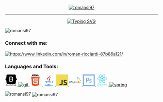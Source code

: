<p align="center" > <a href="https://github.com/ryo-ma/github-profile-trophy"><img src="https://github-profile-trophy.vercel.app/?username=ryo-ma&column=8" alt="romansi97" /></a> </p>
<hr>

<div align="center">
<a href="https://git.io/typing-svg"><img src="https://readme-typing-svg.demolab.com?font=Handjet&weight=800&size=30&duration=4000&pause=1000&color=000000&center=true&multiline=true&width=435&height=75&lines=Hi+%F0%9F%91%8B%2C+I'm+Rom%C3%A1n+Ricciardi.;%F0%9F%92%BB+Full+Stack+Developer+%F0%9F%92%BB" alt="Typing SVG" /></a>
</div>

<p align="left"> <img src="https://komarev.com/ghpvc/?username=romansi97&label=Profile%20views&color=0e75b6&style=flat" alt="romansi97" width="130"/> </p>

<h3 align="left">Connect with me:</h3>
<p align="left">
<a href="https://www.linkedin.com/in/roman-ricciardi-87b86a121/" target="blank"><img align="center" src="https://raw.githubusercontent.com/rahuldkjain/github-profile-readme-generator/master/src/images/icons/Social/linked-in-alt.svg" alt="https://www.linkedin.com/in/roman-ricciardi-87b86a121/" height="30" width="40" /></a>
</p>

<h3 align="left">Languages and Tools:</h3>
<p align="left"> <a href="https://getbootstrap.com" target="_blank" rel="noreferrer"> <img src="https://raw.githubusercontent.com/devicons/devicon/master/icons/bootstrap/bootstrap-plain-wordmark.svg" alt="bootstrap" width="40" height="40"/> </a> <a href="https://git-scm.com/" target="_blank" rel="noreferrer"> <img src="https://www.vectorlogo.zone/logos/git-scm/git-scm-icon.svg" alt="git" width="40" height="40"/> </a> <a href="https://www.w3.org/html/" target="_blank" rel="noreferrer"> <img src="https://raw.githubusercontent.com/devicons/devicon/master/icons/html5/html5-original-wordmark.svg" alt="html5" width="40" height="40"/> </a> <a href="https://www.java.com" target="_blank" rel="noreferrer"> <img src="https://raw.githubusercontent.com/devicons/devicon/master/icons/java/java-original.svg" alt="java" width="40" height="40"/> </a> <a href="https://developer.mozilla.org/en-US/docs/Web/JavaScript" target="_blank" rel="noreferrer"> <img src="https://raw.githubusercontent.com/devicons/devicon/master/icons/javascript/javascript-original.svg" alt="javascript" width="40" height="40"/> </a> <a href="https://www.mysql.com/" target="_blank" rel="noreferrer"> <img src="https://raw.githubusercontent.com/devicons/devicon/master/icons/mysql/mysql-original-wordmark.svg" alt="mysql" width="40" height="40"/> </a> <a href="https://www.photoshop.com/en" target="_blank" rel="noreferrer"> <img src="https://raw.githubusercontent.com/devicons/devicon/master/icons/photoshop/photoshop-line.svg" alt="photoshop" width="40" height="40"/> </a> <a href="https://reactjs.org/" target="_blank" rel="noreferrer"> <img src="https://raw.githubusercontent.com/devicons/devicon/master/icons/react/react-original-wordmark.svg" alt="react" width="40" height="40"/> </a> <a href="https://spring.io/" target="_blank" rel="noreferrer"> <img src="https://www.vectorlogo.zone/logos/springio/springio-icon.svg" alt="spring" width="40" height="40"/> </a> </p>

<p><img align="left" src="https://github-readme-stats.vercel.app/api/top-langs?username=romansi97&show_icons=true&locale=en&layout=compact" alt="romansi97" /></p>

<p>&nbsp;<img align="center" src="https://github-readme-stats.vercel.app/api?username=romansi97&show_icons=true&locale=en" alt="romansi97" /></p>
